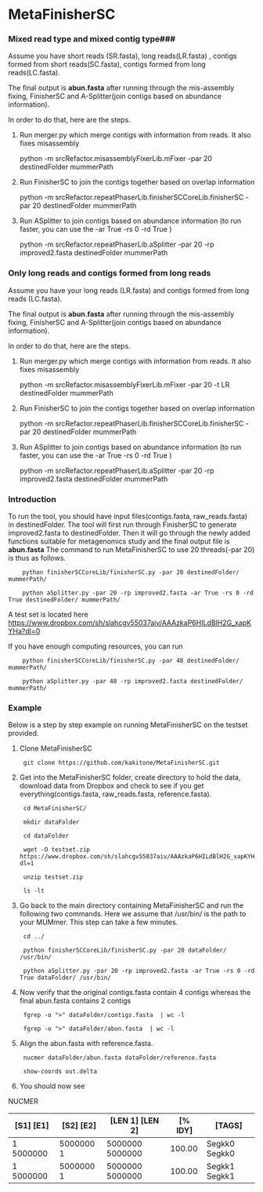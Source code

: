 # MetaFinisherSC
### Mixed read type and mixed contig type###

Assume you have short reads (SR.fasta), long reads(LR.fasta) , contigs formed from short reads(SC.fasta), contigs formed from long reads(LC.fasta). 

The final output is **abun.fasta** after running through the mis-assembly fixing, FinisherSC and A-Splitter(join contigs based on abundance information). 

In order to do that, here are the steps. 

1. Run merger.py which merge contigs with information from reads. It also fixes misassembly

	python -m srcRefactor.misassemblyFixerLib.mFixer -par 20 destinedFolder mummerPath 

2. Run FinisherSC to join the contigs together based on overlap information

	python -m srcRefactor.repeatPhaserLib.finisherSCCoreLib.finisherSC -par 20 destinedFolder mummerPath
            
3. Run ASplitter to join contigs based on abundance information (to run faster, you can use the -ar True -rs 0 -rd True )

	python -m srcRefactor.repeatPhaserLib.aSplitter -par 20 -rp improved2.fasta  destinedFolder mummerPath



### Only long reads and contigs formed from long reads ###

Assume you have your long reads (LR.fasta) and contigs formed from long reads (LC.fasta). 

The final output is **abun.fasta** after running through the mis-assembly fixing, FinisherSC and A-Splitter(join contigs based on abundance information). 

In order to do that, here are the steps. 

1. Run merger.py which merge contigs with information from reads. It also fixes misassembly

	python -m srcRefactor.misassemblyFixerLib.mFixer -par 20 -t LR destinedFolder mummerPath 


2. Run FinisherSC to join the contigs together based on overlap information

	python -m srcRefactor.repeatPhaserLib.finisherSCCoreLib.finisherSC -par 20 destinedFolder mummerPath


3. Run ASplitter to join contigs based on abundance information (to run faster, you can use the -ar True -rs 0 -rd True )

	python -m srcRefactor.repeatPhaserLib.aSplitter -par 20 -rp improved2.fasta destinedFolder mummerPath





### Introduction ###
To run the tool, you should have input files(contigs.fasta, raw_reads.fasta) in destinedFolder. The tool will first run through FinisherSC to generate improved2.fasta to destinedFolder. Then it will go through the newly added functions suitable for metagenomics study and the final output file is **abun.fasta**
The command to run MetaFinisherSC to use 20 threads(-par 20) is thus as follows. 

        python finisherSCCoreLib/finisherSC.py -par 20 destinedFolder/ mummerPath/

        python aSplitter.py -par 20 -rp improved2.fasta -ar True -rs 0 -rd True destinedFolder/ mummerPath/


A test set is located here https://www.dropbox.com/sh/slahcgv55037aiv/AAAzkaP6HILdBlH2G_xapKYHa?dl=0  

If you have enough computing resources, you can run 

        python finisherSCCoreLib/finisherSC.py -par 48 destinedFolder/ mummerPath/

        python aSplitter.py -par 48 -rp improved2.fasta destinedFolder/ mummerPath/

### Example ###
Below is a step by step example on running MetaFinisherSC on the testset provided. 

1. Clone MetaFinisherSC
        
        git clone https://github.com/kakitone/MetaFinisherSC.git
        
2. Get into the MetaFinisherSC folder, create directory to hold the data, download data from Dropbox and check to see if you get everything(contigs.fasta, raw_reads.fasta, reference.fasta). 
        
        cd MetaFinisherSC/        

        mkdir dataFolder
        
        cd dataFolder
        
        wget -O testset.zip  https://www.dropbox.com/sh/slahcgv55037aiv/AAAzkaP6HILdBlH2G_xapKYHa?dl=1
        
        unzip testset.zip
        
        ls -lt

3. Go back to the main directory containing MetaFinisherSC and run the following two commands. Here we assume that /usr/bin/ is the path to your MUMmer. This step can take a few minutes. 
        
        cd ../

        python finisherSCCoreLib/finisherSC.py -par 20 dataFolder/ /usr/bin/
        
        python aSplitter.py -par 20 -rp improved2.fasta -ar True -rs 0 -rd True dataFolder/ /usr/bin/

4. Now verify that the original contigs.fasta contain 4 contigs whereas the final abun.fasta contains 2 contigs

        fgrep -o ">" dataFolder/contigs.fasta  | wc -l
        
        fgrep -o ">" dataFolder/abun.fasta  | wc -l


5. Align the abun.fasta with reference.fasta. 

        nucmer dataFolder/abun.fasta dataFolder/reference.fasta         

        show-coords out.delta

6. You should now see 

NUCMER

|[S1]     [E1]  |     [S2]     [E2]  |  [LEN 1]  [LEN 2]  |  [% IDY]  | [TAGS] |
|---------------|--------------------|--------------------|-----------|--------|
|1  5000000     | 5000000        1  |  5000000  5000000  |   100.00  | Segkk0	Segkk0|
|1  5000000  |  5000000        1  |  5000000  5000000  |   100.00  | Segkk1	Segkk1|

